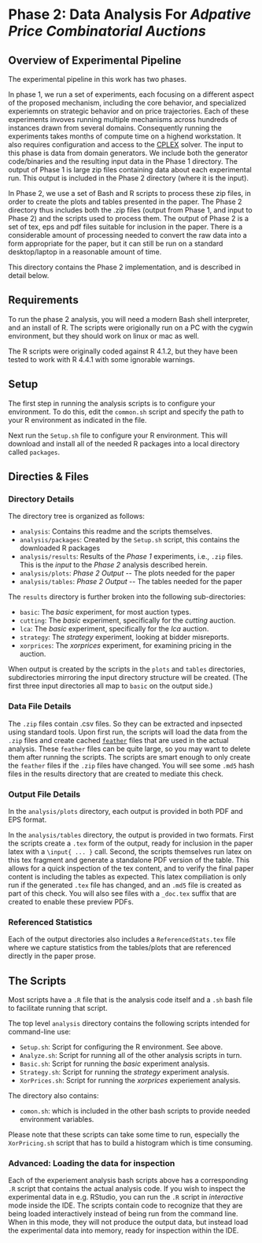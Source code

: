 # Phase 2: Data Analysis For *Adpative Price Combinatorial Auctions*

## Overview of Experimental Pipeline

The experimental pipeline in this work has two phases.

In phase 1, we run a set of experiments, each focusing on a
different aspect of the proposed mechanism, including the core
behavior, and specialized experiemnts on strategic behavior and on
price trajectories.  Each of these experiments invoves running
multiple mechanisms across hundreds of instances drawn from several
domains.  Consequently running the experiments takes months of compute
time on a highend workstation.  It also requires configuration and access to the
[CPLEX](https://www.ibm.com/products/ilog-cplex-optimization-studio)
solver.  The input to this phase is data from domain generators.  We
include both the generator code/binaries and the resulting input data 
in the Phase 1 directory.  The output of Phase 1 is large zip files
containing data about each experimental run.  This output is
included in the Phase 2 directory (where it is the input).

In Phase 2, we use a set of Bash and R scripts to
process these zip files, in order to create the plots and tables
presented in the paper.  The Phase 2 directory thus includes both the 
.zip files (output from Phase 1, and input to Phase 2) and the
scripts used to process them.  The output of Phase 2 is a set of 
tex, eps and pdf files suitable for inclusion in the paper.  There 
is a considerable amount of processing needed to convert the raw
data into a form appropriate for the paper, but it can still be 
run on a standard desktop/laptop in a reasonable amount of time.

This directory contains the Phase 2 implementation, and is
described in detail below.

## Requirements

To run the phase 2 analysis, you will need a modern Bash shell
interpreter, and an install of R.  The scripts were origionally run on
a PC with the cygwin environment, but they should work on linux or mac
as well.

The R scripts were originally coded against R 4.1.2, but they have
been tested to work with R 4.4.1 with some ignorable warnings.

## Setup

The first step in running the analysis scripts is to configure your
environment.  To do this, edit the `common.sh` script and specify the
path to your R environment as indicated in the file.  

Next run the `Setup.sh` file to configure your R environment.  This
will download and install all of the needed R packages into a local
directory called `packages`.

## Directies & Files

### Directory Details

The directory tree is organized as follows:

- `analysis`: Contains this readme and the scripts themselves.
- `analysis/packages`: Created by the `Setup.sh` script, this contains the downloaded R packages
- `analysis/results`: Results of the *Phase 1* experiments, i.e., `.zip` files.  This is the *input* to the *Phase 2* analysis described herein. 
- `analysis/plots`: *Phase 2 Output* -- The plots needed for the paper
- `analysis/tables`: *Phase 2 Output* -- The tables needed for the paper

The `results` directory is further broken into the following
sub-directories:

- `basic`: The *basic* experiment, for most auction types.
- `cutting`: The *basic* experiment, specifically for the *cutting* auction.
- `lca`: The *basic* experiment, specifically for the *lca* auction.
- `strategy`: The *strategy* experiment, looking at bidder misreports.
- `xorprices`: The *xorprices* experiment, for examining pricing in the auction.

When output is created by the scripts in the `plots` and `tables`
directories, subdirectories mirroring the input directory structure
will be created.  (The first three input directories all map to `basic`
on the output side.)

### Data File Details

The `.zip` files contain .csv files.  So they can be extracted and
inpsected using standard tools.  Upon first run, the scripts will load
the data from the `.zip` files and create cached
[`feather`](https://github.com/wesm/feather) files that are used in
the actual analysis.  These `feather` files can be quite large, so you
may want to delete them after running the scripts.  The scripts are
smart enough to only create the `feather` files if the `.zip` files
have changed.  You will see some `.md5` hash files in the results
directory that are created to mediate this check.

### Output File Details

In the `analysis/plots` directory, each output is provided in both PDF 
and EPS format.

In the `analysis/tables` directory, the output is provided in two
formats.  First the scripts create a `.tex` form of the output, ready
for inclusion in the paper latex with a `\input{ ... }` call.  Second,
the scripts themselves run latex on this tex fragment and generate a
standalone PDF version of the table.  This allows for a quick
inspection of the tex content, and to verify the final paper content
is including the tables as expected.  This latex compiliation is only
run if the generated `.tex` file has changed, and an `.md5` file is
created as part of this check.  You will also see files with a 
`_doc.tex` suffix that are created to enable these preview PDFs.

### Referenced Statistics

Each of the output directories also includes a `ReferencedStats.tex`
file where we capture statistics from the tables/plots that are
referenced directly in the paper prose.

## The Scripts

Most scripts have a `.R` file that is the analysis code itself and a
`.sh` bash file to facilitate running that script.

The top level `analysis` directory contains the following scripts
intended for command-line use:

- `Setup.sh`: Script for configuring the R environment.  See above.
- `Analyze.sh`: Script for running all of the other analysis scripts in turn.
- `Basic.sh`: Script for running the *basic* experiment analysis.
- `Strategy.sh`: Script for running the *strategy* experiment analysis.
- `XorPrices.sh`: Script for running the *xorprices* experiement analysis.

The directory also contains:

- `comon.sh`: which is included in the other bash scripts to provide needed environment variables.

Please note that these scripts can take some time to run, especially
the `XorPricing.sh` script that has to build a histogram which is time
consuming.

### Advanced: Loading the data for inspection

Each of the experiement analysis bash scripts above has a
corresponding `.R` script that contains the actual analysis code.  If
you wish to inspect the experimental data in e.g. RStudio, you can run
the `.R` script in *interactive* mode inside the IDE.  The scripts
contain code to recognize that they are being loaded interactively
instead of being run from the command line.  When in this mode, they
will not produce the output data, but instead load the experimental
data into memory, ready for inspection within the IDE.
